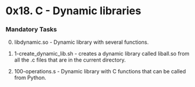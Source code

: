 # 0x18. C - Dynamic libraries

### Mandatory Tasks
0. libdynamic.so - Dynamic library with several functions.

1. 1-create_dynamic_lib.sh - creates a dynamic library called liball.so from all the .c files that are in the current directory.

2. 100-operations.s - Dynamic library with C functions that can be called from Python.
